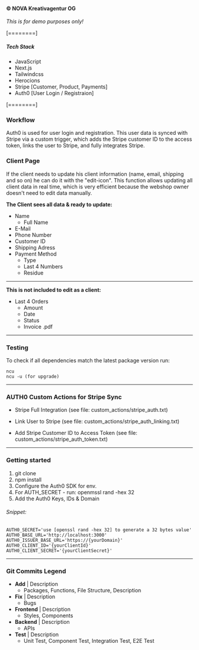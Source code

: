 #### © NOVA Kreativagentur OG

_This is for demo purposes only!_

[========]

##### Tech Stack

- JavaScript
- Next.js
- Tailwindcss
- Herocions
- Stripe [Customer, Product, Payments]
- Auth0 [User Login / Registraion]

[========]

### Workflow

Auth0 is used for user login and registration. This user data is synced with Stripe via a custom trigger, which adds the Stripe customer ID to the access token, links the user to Stripe, and fully integrates Stripe.

### Client Page

If the client needs to update his client information (name, email, shipping and so on) he can do it with the "edit-icon". This function allows updating all client data in real time, which is very efficient because the webshop owner doesn't need to edit data manually.

**The Client sees all data & ready to update:**

- Name
  - Full Name
- E-Mail
- Phone Number
- Customer ID
- Shipping Adress
- Payment Method
  - Type
  - Last 4 Numbers
  - Residue

---

**This is not included to edit as a client:**

- Last 4 Orders
  - Amount
  - Date
  - Status
  - Invoice .pdf

---

### Testing

To check if all dependencies match the latest package version run:

    ncu
    ncu -u (for upgrade)

---

### AUTH0 Custom Actions for Stripe Sync

- Stripe Full Integration
  (see file: custom_actions/stripe_auth.txt)

- Link User to Stripe
  (see file: custom_actions/stripe_auth_linking.txt)

- Add Stripe Customer ID to Access Token
  (see file: custom_actions/stripe_auth_token.txt)

---

### Getting started

1. git clone
2. npm install
3. Configure the Auth0 SDK for env.
4. For AUTH_SECRET - run: openmssl rand -hex 32
5. Add the Auth0 Keys, IDs & Domain

###### Snippet:

    AUTH0_SECRET='use [openssl rand -hex 32] to generate a 32 bytes value'
    AUTH0_BASE_URL='http://localhost:3000'
    AUTH0_ISSUER_BASE_URL='https://{yourDomain}'
    AUTH0_CLIENT_ID='{yourClientId}'
    AUTH0_CLIENT_SECRET='{yourClientSecret}'

---

### Git Commits Legend

- **Add** | Description
  - Packages, Functions, File Structure, Description
- **Fix** | Description
  - Bugs
- **Frontend** | Description
  - Styles, Components
- **Backend** | Description
  - APIs
- **Test** | Description
  - Unit Test, Component Test, Integration Test, E2E Test
